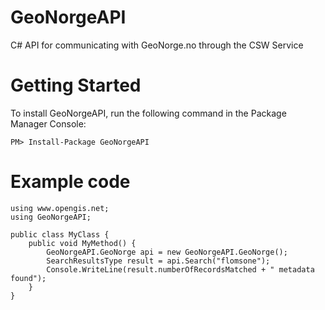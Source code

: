 GeoNorgeAPI
===========

C# API for communicating with GeoNorge.no through the CSW Service


Getting Started
===============

To install GeoNorgeAPI, run the following command in the Package Manager Console:

    PM> Install-Package GeoNorgeAPI
    

Example code
============
    
    using www.opengis.net;
    using GeoNorgeAPI;
    
    public class MyClass {
        public void MyMethod() {
            GeoNorgeAPI.GeoNorge api = new GeoNorgeAPI.GeoNorge();
            SearchResultsType result = api.Search("flomsone");
            Console.WriteLine(result.numberOfRecordsMatched + " metadata found");
        }
    }
